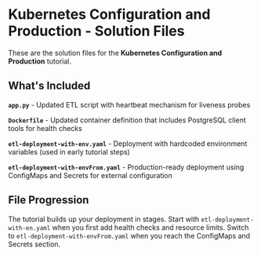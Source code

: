 # Kubernetes Configuration and Production - Solution Files

These are the solution files for the **Kubernetes Configuration and Production** tutorial.

## What's Included

**`app.py`** - Updated ETL script with heartbeat mechanism for liveness probes

**`Dockerfile`** - Updated container definition that includes PostgreSQL client tools for health checks

**`etl-deployment-with-env.yaml`** - Deployment with hardcoded environment variables (used in early tutorial steps)

**`etl-deployment-with-envFrom.yaml`** - Production-ready deployment using ConfigMaps and Secrets for external configuration

## File Progression

The tutorial builds up your deployment in stages. Start with `etl-deployment-with-en.yaml` when you first add health checks and resource limits. Switch to `etl-deployment-with-envFrom.yaml` when you reach the ConfigMaps and Secrets section.